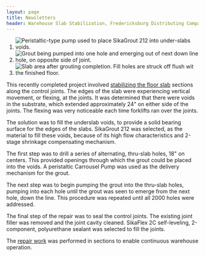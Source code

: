 ```yaml
--- 
layout: page
title: Newsletters
header: Warehouse Slab Stabilization, Fredericksburg Distributing Company
---
```


<ol class="newsletter-photos w150">
  <li>
    <img src="{{ 'warehouse-slab-01.jpg' | asset_path }}" alt="Peristaltic-type pump used to place SikaGrout 212 into under-slabs voids.">
  </li>
  <li>
    <img src="{{ 'warehouse-slab-02.jpg' | asset_path }}" alt="Grout being pumped into one hole and emerging out of next down line hole, on opposite side of joint.">
  </li>
  <li>
    <img src="{{ 'warehouse-slab-03.jpg' | asset_path }}" alt="Slab area after grouting completion. Fill holes are struck off flush wit the finished floor.">
  </li>
</ol>

This recently completed project involved [stabilizing the floor slab](/services/structural-concrete-repairs.html) sections along the control joints. The edges of the slab were experiencing vertical movement, or flexing, at the joints. It was determined that there were voids in the substrate, which extended approximately 24" on either side of the joints. The flexing was very noticeable each time forklifts ran over the joints.

The solution was to fill the underslab voids, to provide a solid bearing surface for the edges of the slabs. SikaGrout 212 was selected, as the material to fill these voids, because of its high flow characteristics and 2-stage shrinkage compensating mechanism.

The first step was to drill a series of alternating, thru-slab holes, 18" on centers. This provided openings through which the grout could be placed into the voids. A peristaltic Carrousel Pump was used as the delivery mechanism for the grout.

The next step was to begin pumping the grout into the thru-slab holes, pumping into each hole until the grout was seen to emerge from the next hole, down the line. This procedure was repeated until all 2000 holes were addressed.

The final step of the repair was to seal the control joints. The existing joint filler was removed and the joint cavity cleaned. SikaFlex 2C self-leveling, 2-component, polyurethane sealant was selected to fill the joints.

The [repair work](/services/structural-concrete-repairs.html) was performed in sections to enable continuous warehouse operation.

